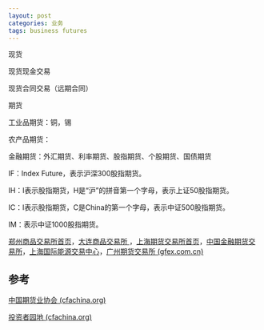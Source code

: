 ```yaml
---
layout: post
categories: 业务
tags: business futures
---
```


现货

现货现金交易

现货合同交易（远期合同）

期货



工业品期货：铜，锡

农产品期货：

金融期货：外汇期货、利率期货、股指期货、个股期货、国债期货



IF：Index Future，表示沪深300股指期货。

IH：I表示股指期货，H是“沪”的拼音第一个字母，表示上证50股指期货。

IC：I表示股指期货，C是China的第一个字母，表示中证500股指期货。

IM：表示中证1000股指期货。



[郑州商品交易所首页](http://www.czce.com.cn/)，[大连商品交易所 ](http://www.dce.com.cn/)，[上海期货交易所首页](http://www.shfe.com.cn/)，[中国金融期货交易所](http://www.cffex.com.cn/)，[上海国际能源交易中心](http://www.ine.cn/bourseService/trade/account/)，[广州期货交易所 (gfex.com.cn)](http://www.gfex.com.cn/)



## 参考

[中国期货业协会 (cfachina.org)](http://www.cfachina.org/)

[投资者园地 (cfachina.org)](http://www.cfachina.org/inv/)